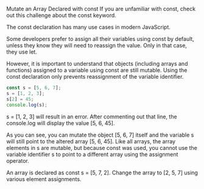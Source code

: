 Mutate an Array Declared with const
If you are unfamiliar with const, check out this challenge about the const keyword.

The const declaration has many use cases in modern JavaScript.

Some developers prefer to assign all their variables using const by default, unless they know they will need to reassign the value. Only in that case, they use let.

However, it is important to understand that objects (including arrays and functions) assigned to a variable using const are still mutable. Using the const declaration only prevents reassignment of the variable identifier.
```js
const s = [5, 6, 7];
s = [1, 2, 3];
s[2] = 45;
console.log(s);
```
s = [1, 2, 3] will result in an error. After commenting out that line, the console.log will display the value [5, 6, 45].

As you can see, you can mutate the object [5, 6, 7] itself and the variable s will still point to the altered array [5, 6, 45]. Like all arrays, the array elements in s are mutable, but because const was used, you cannot use the variable identifier s to point to a different array using the assignment operator.

An array is declared as const s = [5, 7, 2]. Change the array to [2, 5, 7] using various element assignments.

